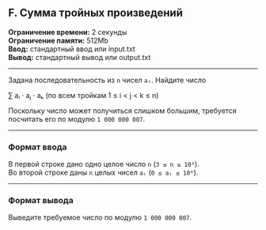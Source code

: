 ## F. Сумма тройных произведений

**Ограничение времени:** 2 секунды  
**Ограничение памяти:** 512Mb  
**Ввод:** стандартный ввод или input.txt  
**Вывод:** стандартный вывод или output.txt

---

Задана последовательность из `n` чисел `aᵢ`. Найдите число

∑ aᵢ · aⱼ · aₖ   (по всем тройкам 1 ≤ i < j < k ≤ n)

Поскольку число может получиться слишком большим, требуется посчитать его по модулю `1 000 000 007`.

---

### Формат ввода

В первой строке дано одно целое число `n` (`3 ≤ n ≤ 10⁶`).  
Во второй строке даны `n` целых чисел `aᵢ` (`0 ≤ aᵢ ≤ 10⁶`).

---

### Формат вывода

Выведите требуемое число по модулю `1 000 000 007`.